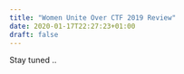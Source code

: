 ```yaml
---
title: "Women Unite Over CTF 2019 Review"
date: 2020-01-17T22:27:23+01:00
draft: false
---
```



Stay tuned ..

